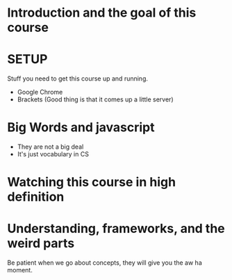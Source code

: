 # Introduction and the goal of this course

# SETUP

Stuff you need to get this course up and running. 
* Google Chrome
* Brackets (Good thing is that it comes up a little server)



# Big Words and javascript

* They are not a big deal
* It's just vocabulary in CS



# Watching this course in high definition



# Understanding, frameworks, and the weird parts

Be patient when we go about concepts, they will give you the aw ha moment.

